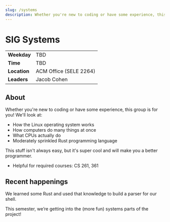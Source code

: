 ```yaml
---
slug: /systems
description: Whether you're new to coding or have some experience, this group is for you!
---
```


# SIG Systems

|              |                        |
| ------------ | ---------------------- |
| **Weekday**  | TBD                    |
| **Time**     | TBD                    |
| **Location** | ACM Office (SELE 2264) |
| **Leaders**  | Jacob Cohen            |

## About

Whether you're new to coding or have some experience, this group is for you!
We'll look at:

- How the Linux operating system works
- How computers do many things at once
- What CPUs actually do
- Moderately sprinkled Rust programming language

This stuff isn't always easy, but it's super cool and will make you a better programmer.

- Helpful for required courses: CS 261, 361

## Recent happenings

We learned some Rust and used that knowledge to build a parser for our shell.

This semester, we’re getting into the (more fun) systems parts of the project!
